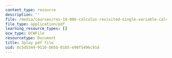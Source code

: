 ```yaml
---
content_type: resource
description: ''
file: /media/courses/res-18-006-calculus-revisited-single-variable-calculus-fall-2010/8c5d53449116b65b01b5e90f5496c91d_HI_7Ml16O6Y.pdf
file_type: application/pdf
learning_resource_types: []
ocw_type: OCWFile
resourcetype: Document
title: 3play pdf file
uid: 8c5d5344-9116-b65b-01b5-e90f5496c91d
---
```

